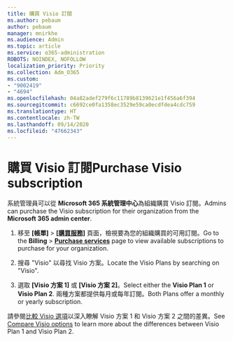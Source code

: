 ```yaml
---
title: 購買 Visio 訂閱
ms.author: pebaum
author: pebaum
manager: mnirkhe
ms.audience: Admin
ms.topic: article
ms.service: o365-administration
ROBOTS: NOINDEX, NOFOLLOW
localization_priority: Priority
ms.collection: Adm_O365
ms.custom:
- "9002419"
- "4694"
ms.openlocfilehash: 04a82adef279f6c11789b8139621e1f456a6f394
ms.sourcegitcommit: c6692ce0fa1358ec3529e59ca0ecdfdea4cdc759
ms.translationtype: HT
ms.contentlocale: zh-TW
ms.lasthandoff: 09/14/2020
ms.locfileid: "47662343"
---
```

# <a name="purchase-visio-subscription"></a><span data-ttu-id="a21c1-102">購買 Visio 訂閱</span><span class="sxs-lookup"><span data-stu-id="a21c1-102">Purchase Visio subscription</span></span>

<span data-ttu-id="a21c1-103">系統管理員可以從 **Microsoft 365 系統管理中心**為組織購買 Visio 訂閱。</span><span class="sxs-lookup"><span data-stu-id="a21c1-103">Admins can purchase the Visio subscription for their organization from the **Microsoft 365 admin center**.</span></span>

1. <span data-ttu-id="a21c1-104">移至 **[帳單]** > **[[購買服務]](https://go.microsoft.com/fwlink/p/?linkid=868433)** 頁面，檢視要為您的組織購買的可用訂閱。</span><span class="sxs-lookup"><span data-stu-id="a21c1-104">Go to the **Billing** > **[Purchase services](https://go.microsoft.com/fwlink/p/?linkid=868433)** page to view available subscriptions to purchase for your organization.</span></span>

2. <span data-ttu-id="a21c1-105">搜尋 "Visio" 以尋找 Visio 方案。</span><span class="sxs-lookup"><span data-stu-id="a21c1-105">Locate the Visio Plans by searching on "Visio".</span></span>

3. <span data-ttu-id="a21c1-106">選取 **[Visio 方案 1]** 或 **[Visio 方案 2]**。</span><span class="sxs-lookup"><span data-stu-id="a21c1-106">Select either the **Visio Plan 1** or **Visio Plan 2**.</span></span> <span data-ttu-id="a21c1-107">兩種方案都提供每月或每年訂閱。</span><span class="sxs-lookup"><span data-stu-id="a21c1-107">Both Plans offer a monthly or yearly subscription.</span></span>

<span data-ttu-id="a21c1-108">請參閱[比較 Visio 選項](https://products.office.com/Visio/microsoft-visio-plans-and-pricing-compare-visio-options)以深入瞭解 Visio 方案 1 和 Visio 方案 2 之間的差異。</span><span class="sxs-lookup"><span data-stu-id="a21c1-108">See [Compare Visio options](https://products.office.com/Visio/microsoft-visio-plans-and-pricing-compare-visio-options) to learn more about the differences between Visio Plan 1 and Visio Plan 2.</span></span>
